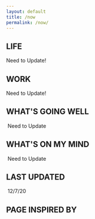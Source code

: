```yaml
---
layout: default
title: /now
permalink: /now/
---
```

## LIFE

Need to Update!
‍
‍
## WORK

Need to Update!
‍
‍
## WHAT'S GOING WELL
‍
Need
to
Update


## WHAT'S ON MY MIND
‍
Need
to
Update


## LAST UPDATED
‍
12/7/20


## PAGE INSPIRED BY
‍
